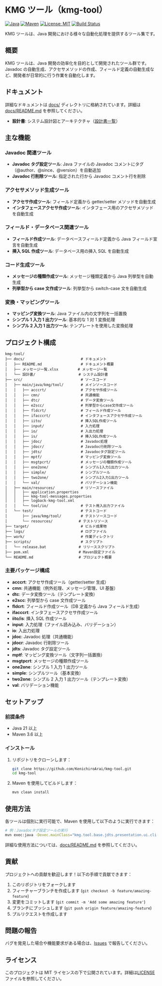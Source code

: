 # KMG ツール（kmg-tool）

[![Java](https://img.shields.io/badge/Java-21-orange.svg)](https://www.oracle.com/java/)
[![Maven](https://img.shields.io/badge/Maven-3.6+-blue.svg)](https://maven.apache.org/)
[![License: MIT](https://img.shields.io/badge/License-MIT-yellow.svg)](https://opensource.org/licenses/MIT)
[![Build Status](https://img.shields.io/badge/Build-Passing-brightgreen.svg)](https://github.com/your-username/kmg-tool)

KMG ツールは、Java 開発における様々な自動化処理を提供するツール集です。

## 概要

KMG ツールは、Java 開発の効率化を目的として開発されたツール群です。Javadoc の自動生成、アクセサメソッドの作成、フィールド定義の自動生成など、開発者が日常的に行う作業を自動化します。

## ドキュメント

詳細なドキュメントは [docs/](docs/) ディレクトリに格納されています。詳細は [docs/README.md](docs/README.md) を参照してください。

- **設計書**: システム設計図とアーキテクチャ（[設計書一覧](docs/README.md#設計書)）

## 主な機能

### Javadoc 関連ツール

- **Javadoc タグ設定ツール**: Java ファイルの Javadoc コメントにタグ（@author、@since、@version）を自動追加
- **Javadoc 行削除ツール**: 指定された行から Javadoc コメント行を削除

### アクセサメソッド生成ツール

- **アクセサ作成ツール**: フィールド定義から getter/setter メソッドを自動生成
- **インタフェースアクセサ作成ツール**: インタフェース用のアクセサメソッドを自動生成

### フィールド・データベース関連ツール

- **フィールド作成ツール**: データベースフィールド定義から Java フィールド宣言を自動生成
- **挿入 SQL 作成ツール**: データベース用の挿入 SQL を自動生成

### コード生成ツール

- **メッセージの種類作成ツール**: メッセージ種類定義から Java 列挙型を自動生成
- **列挙型から case 文作成ツール**: 列挙型から switch-case 文を自動生成

### 変換・マッピングツール

- **マッピング変換ツール**: Java ファイル内の文字列を一括置換
- **シンプル 1 入力 1 出力ツール**: 基本的な 1 対 1 変換処理
- **シンプル 2 入力 1 出力ツール**: テンプレートを使用した変換処理

## プロジェクト構成

```test
kmg-tool/
├── docs/                          # ドキュメント
│   ├── README.md                  # ドキュメント概要
│   ├── メッセージ一覧.xlsx         # メッセージ一覧
│   └── 設計書/                    # システム設計書
├── src/                           # ソースコード
│   ├── main/java/kmg/tool/        # メインソースコード
│   │   ├── acccrt/                # アクセサ作成ツール
│   │   ├── cmn/                   # 共通機能
│   │   ├── dtc/                   # データ変換ツール
│   │   ├── e2scc/                 # 列挙型からcase文作成ツール
│   │   ├── fldcrt/                # フィールド作成ツール
│   │   ├── ifacccrt/              # インタフェースアクセサ作成ツール
│   │   ├── iito/                  # 挿入SQL作成ツール
│   │   ├── input/                 # 入力処理
│   │   ├── io/                    # 入出力処理
│   │   ├── is/                    # 挿入SQL作成ツール
│   │   ├── jdoc/                  # Javadoc処理
│   │   ├── jdocr/                 # Javadoc行削除ツール
│   │   ├── jdts/                  # Javadocタグ設定ツール
│   │   ├── mptf/                  # マッピング変換ツール
│   │   ├── msgtpcrt/              # メッセージの種類作成ツール
│   │   ├── one2one/               # シンプル1入力1出力ツール
│   │   ├── simple/                # シンプルツール
│   │   ├── two2one/               # シンプル2入力1出力ツール
│   │   └── val/                   # バリデーション機能
│   ├── main/resources/            # リソースファイル
│   │   ├── application.properties
│   │   ├── kmg-tool-messages.properties
│   │   ├── logback-kmg-tool.xml
│   │   └── tool/io/               # テスト用入出力ファイル
│   └── test/                      # テストコード
│       ├── java/kmg/tool/         # テストソースコード
│       └── resources/            # テストリソース
├── target/                        # ビルド成果物
├── logs/                          # ログファイル
├── work/                          # 作業ディレクトリ
├── scripts/                       # スクリプト
│   └── release.bat               # リリーススクリプト
├── pom.xml                       # Maven設定ファイル
└── README.md                     # プロジェクト概要
```

### 主要パッケージ構成

- **acccrt**: アクセサ作成ツール（getter/setter 生成）
- **cmn**: 共通機能（例外処理、メッセージ管理、UI 基盤）
- **dtc**: データ変換ツール（テンプレート変換）
- **e2scc**: 列挙型から case 文作成ツール
- **fldcrt**: フィールド作成ツール（DB 定義から Java フィールド生成）
- **ifacccrt**: インタフェースアクセサ作成ツール
- **iito/is**: 挿入 SQL 作成ツール
- **input**: 入力処理（ファイル読み込み、バリデーション）
- **io**: 入出力処理
- **jdoc**: Javadoc 処理（共通機能）
- **jdocr**: Javadoc 行削除ツール
- **jdts**: Javadoc タグ設定ツール
- **mptf**: マッピング変換ツール（文字列一括置換）
- **msgtpcrt**: メッセージの種類作成ツール
- **one2one**: シンプル 1 入力 1 出力ツール
- **simple**: シンプルツール（基本変換）
- **two2one**: シンプル 2 入力 1 出力ツール（テンプレート変換）
- **val**: バリデーション機能

## セットアップ

### 前提条件

- Java 21 以上
- Maven 3.6 以上

### インストール

1. リポジトリをクローンします：

   ```bash
   git clone https://github.com/KenichiroArai/kmg-tool.git
   cd kmg-tool
   ```

2. Maven を使用してビルドします：

   ```bash
   mvn clean install
   ```

## 使用方法

各ツールは個別に実行可能で、Maven を使用して以下のように実行できます：

```bash
# 例：Javadocタグ設定ツールの実行
mvn exec:java -Dexec.mainClass="kmg.tool.base.jdts.presentation.ui.cli.JavadocTagSetterTool"
```

詳細な使用方法については、[docs/README.md](docs/README.md) を参照してください。

## 貢献

プロジェクトへの貢献を歓迎します！以下の手順で貢献できます：

1. このリポジトリをフォークします
2. フィーチャーブランチを作成します (`git checkout -b feature/amazing-feature`)
3. 変更をコミットします (`git commit -m 'Add some amazing feature'`)
4. ブランチにプッシュします (`git push origin feature/amazing-feature`)
5. プルリクエストを作成します

## 問題の報告

バグを発見した場合や機能要求がある場合は、[Issues](https://github.com/KenichiroArai/kmg-tool/issues) で報告してください。

## ライセンス

このプロジェクトは MIT ライセンスの下で公開されています。詳細は[LICENSE](LICENSE)ファイルを参照してください。
